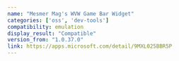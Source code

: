 ```yaml
---
name: "Mesmer Mag's WVW Game Bar Widget"
categories: ['oss', 'dev-tools']
compatibility: emulation
display_result: "Compatible"
version_from: "1.0.37.0"
link: https://apps.microsoft.com/detail/9MXL025BBR5P
---
```

